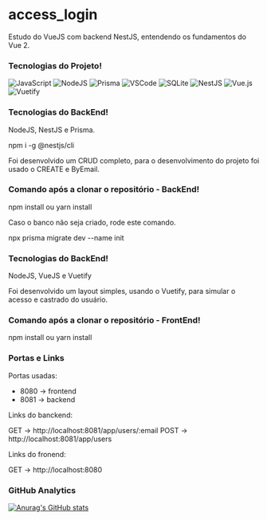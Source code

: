 # access_login
Estudo do VueJS com backend NestJS, entendendo os fundamentos do Vue 2.

### Tecnologias do Projeto!
![JavaScript](https://img.shields.io/badge/JavaScript-323330?style=for-the-badge&logo=javascript&logoColor=F7DF1E)
![NodeJS](	https://img.shields.io/badge/Node.js-43853D?style=for-the-badge&logo=node.js&logoColor=white)
![Prisma](https://img.shields.io/badge/Prisma-3982CE?style=for-the-badge&logo=Prisma&logoColor=white)
![VSCode](https://img.shields.io/badge/Visual_Studio_Code-0078D4?style=for-the-badge&logo=visual%20studio%20code&logoColor=white)
![SQLite](https://img.shields.io/badge/sqlite-%2307405e.svg?style=for-the-badge&logo=sqlite&logoColor=white)
![NestJS](https://img.shields.io/badge/nestjs-%23E0234E.svg?style=for-the-badge&logo=nestjs&logoColor=white)
![Vue.js](https://img.shields.io/badge/vuejs-%2335495e.svg?style=for-the-badge&logo=vuedotjs&logoColor=%234FC08D)
![Vuetify](https://img.shields.io/badge/Vuetify-1867C0?style=for-the-badge&logo=vuetify&logoColor=AEDDFF)


### Tecnologias do BackEnd!

NodeJS, NestJS e Prisma.

npm i -g @nestjs/cli

Foi desenvolvido um CRUD completo, para o desenvolvimento do projeto foi usado o CREATE e ByEmail.

### Comando após a clonar o repositório - BackEnd!

npm install ou yarn install

Caso o banco não seja criado, rode este comando.

npx prisma migrate dev --name init

### Tecnologias do BackEnd!

NodeJS, VueJS e Vuetify

Foi desenvolvido um layout simples, usando o Vuetify, para simular o acesso e castrado do usuário.

### Comando após a clonar o repositório - FrontEnd!

npm install ou yarn install

### Portas e Links

Portas usadas:
- 8080  -> frontend 
- 8081 -> backend

Links do banckend:

GET -> http://localhost:8081/app/users/:email
POST -> http://localhost:8081/app/users

Links do fronend:

GET -> http://localhost:8080


### GitHub Analytics
[![Anurag's GitHub stats](https://github-readme-stats.vercel.app/api?username=Lobo-rio)](https://github.com/lobo-rio/github-readme-stats)

